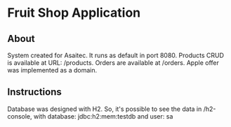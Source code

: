 # Fruit Shop Application
## About
System created for Asaitec. It runs as default in port 8080. Products CRUD is available at URL: /products. Orders are available at /orders. Apple offer was implemented as a domain.

## Instructions
Database was designed with H2. So, it's possible to see the data in /h2-console, with database: jdbc:h2:mem:testdb and user: sa